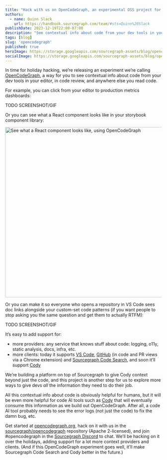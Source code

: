 ```yaml
---
title: "Hack with us on OpenCodeGraph, an experimental OSS project for code context"
authors:
  - name: Quinn Slack
    url: https://handbook.sourcegraph.com/team/#sts=Quinn%20Slack
publishDate: 2023-12-19T22:00-07:00
description: "See contextual info about code from your dev tools in your editor, in code review, and anywhere else you read code."
tags: [blog]
slug: 'opencodegraph'
published: true
heroImage: https://storage.googleapis.com/sourcegraph-assets/blog/opencodegraph-blog.png
socialImage: https://storage.googleapis.com/sourcegraph-assets/blog/opencodegraph-blog.png
---
```


In time for holiday hacking, we’re releasing an experiment we’re calling [OpenCodeGraph](https://opencodegraph.org/), a way for you to see contextual info about code from your dev tools in your editor, in code review, and anywhere else you read code.

For example, you can click from your editor to production metrics dashboards:

TODO SCREENSHOT/GIF

<!-- TODO add from https://github.com/sourcegraph/sourcegraph/pull/58166/files -->

Or you can see what a React component looks like in your storybook component library:

<img src="screencast-vscode-storybook-v0.gif" width="800" height="547" alt="See what a React component looks like, using OpenCodeGraph" />

Or you can make it so everyone who opens a repository in VS Code sees doc links alongside your custom-set code patterns (if you want people to stop asking you the same question and get them to actually RTFM):

TODO SCREENSHOT/GIF

It’s easy to add support for:

- more providers: any service that knows stuff about code: logging, o11y, static analysis, docs, infra, etc.
- more clients: today it supports [VS Code](https://opencodegraph.org/docs/clients/vscode), [GitHub](https://opencodegraph.org/docs/clients/github) (in code and PR views via a Chrome extension) and [Sourcegraph Code Search](https://opencodegraph.org/docs/clients/sourcegraph), and soon it’ll support [Cody](https://opencodegraph.org/docs/clients/cody)

We’re building a platform on top of Sourcegraph to give Cody context beyond just the code, and this project is another step for us to explore more ways to give devs _all_ the information they need to do their job.

All this contextual info about code is obviously helpful for humans, but it will be even more helpful for code AI tools such as [Cody](https://cody.dev) that will eventually consume this information as we build out OpenCodeGraph. After all, a code AI tool probably needs to see the error logs (not just the code) to fix the damn bug, etc.

Get started at [opencodegraph.org](https://opencodegraph.org), hack on it with us in the [sourcegraph/opencodegraph](https://github.com/sourcegraph/opencodegraph) repository (Apache 2-licensed), and join #opencodegraph in the [Sourcegraph Discord](https://about.sourcegraph.com/community) to chat. We’ll be hacking on it over the holidays, adding support for a lot more context providers and clients. (And if this OpenCodeGraph experiment goes well, it’ll make Sourcegraph Code Search and Cody better in the future.)